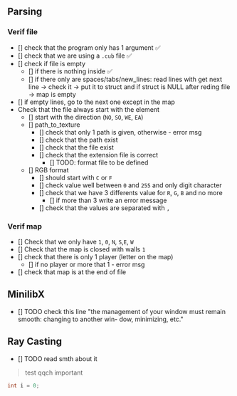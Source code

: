## Parsing

### Verif file
- [] check that the program only has 1 argument ✅
- [] check that we are using a `.cub` file ✅
- [] check if file is empty 
	- [] if there is nothing inside ✅
	- [] if there only are spaces/tabs/new_lines:
		read lines with get next line -> check it -> put it to struct and 
		if struct is NULL after reding file -> map is empty
- [] if empty lines, go to the next one except in the map
- Check that the file always start with the element
	- [] start with the direction (`NO`, `SO`, `WE`, `EA`)
	- [] path_to_texture
		- [] check that only 1 path is given, otherwise - error msg
		- [] check that the path exist
		- [] check that the file exist
		- [] check that the extension file is correct
			- [] TODO: format file to be defined
	- [] RGB format
		- [] should start with `C` or `F`
		- [] check value well between `0` and `255` and only digit character
		- [] check that we have 3 differents value for `R`, `G`, `B` and no more
			- [] if more than 3 write an error message
		- [] check that the values are separated with `,`		
		
	
### Verif map

- [] Check that we only have `1`, `0`, `N`, `S`,`E`, `W`
- [] Check that the map is closed with walls `1`
- [] check that there is only 1 player (letter on the map)
	- [] if no player or more that 1 - error msg
- [] check that map is at the end of file


## MinilibX

- [] TODO check this line "the management of your window must remain smooth: changing to another win-
dow, minimizing, etc."

## Ray Casting

- [] TODO read smth about it


> test qqch important

```C
int	i = 0;
```
